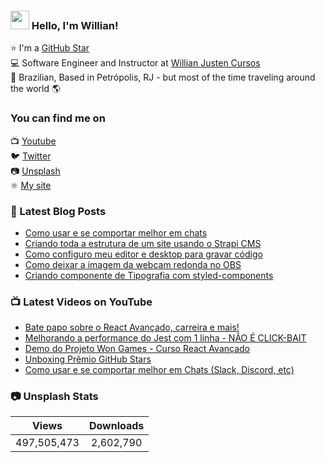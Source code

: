 ### <img src="https://media.giphy.com/media/hvRJCLFzcasrR4ia7z/giphy.gif" width="30px"> Hello, I'm Willian!

⭐ I'm a [GitHub Star](https://stars.github.com/profiles/willianjusten/) <br>
💻 Software Engineer and Instructor at [Willian Justen Cursos](https://willianjusten.com.br/cursos) <br>
🏡 Brazilian, Based in Petrópolis, RJ - but most of the time traveling around the world 🌎

### You can find me on

📺 [Youtube](https://www.youtube.com/WillianJustenCursos/?sub_confirmation=1) <br>
🐦 [Twitter](https://twitter.com/Willian_justen) <br>
📷 [Unsplash](https://unsplash.com/@willianjusten) <br>
⚛️ [My site](https://willianjusten.com.br) <br>

### 📕 Latest Blog Posts

<!-- BLOG:START -->
- [Como usar e se comportar melhor em chats](https://willianjusten.com.br/como-usar-e-se-comportar-melhor-em-chats/)
- [Criando toda a estrutura de um site usando o Strapi CMS](https://willianjusten.com.br/criando-toda-a-estrutura-de-um-site-usando-o-strapi-cms/)
- [Como configuro meu editor e desktop para gravar código](https://willianjusten.com.br/como-configuro-meu-editor-e-desktop-para-gravar-codigo/)
- [Como deixar a imagem da webcam redonda no OBS](https://willianjusten.com.br/como-deixar-a-imagem-da-webcam-redonda-no-obs/)
- [Criando componente de Tipografia com styled-components](https://willianjusten.com.br/criando-componente-de-tipografia-com-styled-components/)
<!-- BLOG:END -->

### 📺 Latest Videos on YouTube

<!-- YOUTUBE:START -->
- [Bate papo sobre o React Avançado, carreira e mais!](https://www.youtube.com/watch?v=0xorZCicpIU)
- [Melhorando a performance do Jest com 1 linha - NÃO É CLICK-BAIT](https://www.youtube.com/watch?v=9Tes2yM2EdY)
- [Demo do Projeto Won Games - Curso React Avançado](https://www.youtube.com/watch?v=4sx0EwAMl7U)
- [Unboxing Prêmio GitHub Stars](https://www.youtube.com/watch?v=uG0sI7Cdxl0)
- [Como usar e se comportar melhor em Chats (Slack, Discord, etc)](https://www.youtube.com/watch?v=KBJiXB48lrE)
<!-- YOUTUBE:END -->

### 📷 Unsplash Stats

<!-- UNSPLASH-STATS:START -->
| **Views**         | **Downloads**        |
|:-----------------:|:--------------------:|
|497,505,473   | 2,602,790 |
<!-- UNSPLASH-STATS:END -->
